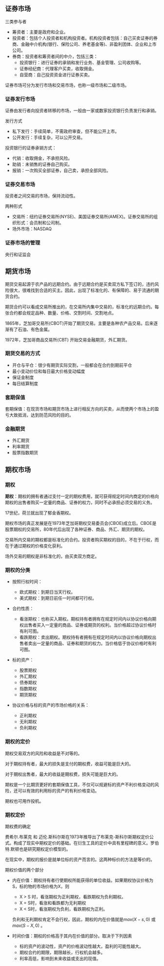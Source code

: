 ## 证券市场

三类参与者

+ 筹资者：主要是政府和企业。
+ 投资者：包括个人投资者和机构投资者。机构投资者包括：自己买卖证券的券商、金融中介机构(银行、保险公司、养老基金等)、非盈利团体、企业和上市公司。
+ 券商：投资者和筹资者间的中介，包括三类：
  - 投资银行：进行证券的承销和发行业务、基金管理、公司收购等。
  - 证券经纪商：代理客户买卖，收取佣金。
  - 自营商：自己投资资金进行证券买卖。

证券市场可分为发行市场和交易市场，也称一级市场和二级市场。

### 证券发行市场

证券由发行者向投资者转移的市场，一般由一家或数家投资银行负责发行和承销。

发行方式

+ 私下发行：手续简单，不需政府审查，但不能公开上市。
+ 公开发行：手续复杂，可以公开交易。

投资银行的证券承销方式：

+ 代销：收取佣金，不承担风险。
+ 助销：未销售的证券自己购买。
+ 报销：一次购买全部证券，自己卖，承担全部风险。

### 证券交易市场

投资者之间交易的市场，保持流动性。

两种形式

+ 交易所：纽约证券交易所(NYSE)、美国证券交易所(AMEX)。证券交易所的组织形式：会员制和公司制。
+ 场外市场：NASDAQ

### 证券市场的管理

央行和证监会

## 期货市场

期货交易起源于农产品的远期合约。由于远期合约是买卖双方私下签订的，违约风险很大，很难找到合适的买主。因此，出现了标准化的、有保障的、易于流通的期货合约。

期货合约可以看成交易所推出的，在交易所内集中交易的，标准化的远期合约。每张合约都会规定品种、数量、价格、交割时间、交割地点。

1865年，芝加哥交易所(CBOT)开始了期货交易。主要是各种农产品交易。后来逐渐有了石油、有色金属。

1972年，芝加哥商品交易所(CBT) 开始交易金融期货，外汇期货。



### 期货交易的方式

+ 开仓与平仓：很少有期货实际交割，一般都会在合约到期前平仓
+ 最小变动价位和每日最大价格变动幅度
+ 保证金制度
+ 每日结算制度

### 套期保值

套期保值：在现货市场和期货市场上进行相反方向的买卖，从而使两个市场上的盈亏大致抵消，达到防范风险的目的。

### 金融期货

+ 外汇期货
+ 利率期货
+ 股票指数期货



## 期权市场

### 期权

**期权**：期权的拥有者通过支付一定的期权费用，就可获得规定时间内商定的价格向期权的出售者购买一定量的商品、证券的权力，同时不必承担必须交易的义务。

17世纪，荷兰就出现了郁金香期权。

期权市场的真正发展是在1973年芝加哥期权交易委员会(CBOE)成立后。CBOE是股票期权的交易所，80年代后出现了各种证券、商品、外汇、期货的期权。

交易所内交易的期权都是标准化的合约。投资者购买期权的目的，不在于行权，而在于通过期权的价格变化获利。

场外交易的期权是非标准化的，由买卖双方商定。

### 期权的分类

+ 按照行权时间：
  - 欧式期权：到期日当天行权。
  - 美式期权：到期日前任一时间都可行权。
+ 合约性质：
  + 看涨期权：也称买入期权。期权持有者拥有在规定时间内以协议价格向期权出售者买入一定量的商品、证券或期货的权利。当价格超过协议价格时有利可图。
  + 看跌期权：卖出期权。期权持有者拥有在规定时间内以协议价格向期权出售者卖出一定量的商品、证券和期货的权力。当价格低于协议价格时有利可图。

+ 标的资产：
  - 股票期权
  - 外汇期权
  - 债券期权
  - 指数期权
  - 期货期权
+ 协议价格与标的资产的市场价格的关系：
  + 正利期权
  + 无利期权
  + 负利期权

### 期权的定价

期权交易双方的风险和收益是不对等的。

对于期权持有者，最大的损失是支付的期权费，收益可能是巨大的。

对于期权出售者，最大的收益是期权费，损失可能是巨大的。



期权是一个比期货更好的套期保值工具，不仅可以规避标的资产不利价格变动的风险，还可以有效的利用标的资产的有利价格变动。

期权也可用作投机。

### 期权定价

期权费的确定

费希尔.布莱克 和 迈伦.斯科尔斯在1973年推导出了布莱克-斯科尔斯期权定价公式。构成了现实中期权定价的基础。在衍生工具的定价中具有里程碑的意义。罗伯特.默顿也是研究期权定价模型的。

在现实中，期权的报价是就单位标的资产而言的。这两种标价的方法是等价的。



期权价值的两个部分

+ 内在价值：期权持有者行使期权所能获得的单位收益。如果期权协议价格为S，标的物的市场价格为X，则

  - X > S 时，看涨期权为正利期权，看跌期权为负利期权。
  - X = S时，看涨和看跌都为无利期权
  - X < S时，看涨期权为负利，看跌期权为正利。

  负利和无利期权肯定不会行权，因此，期权的内在价值就是$max(X-s, 0)$ 或$max(S-X,0)$ 。

+ 时间价值：期权的价格高于其内在价值的部分。取决于下列因素

  - 标的资产的波动性，资产的价格波动性越大，盈利的可能性越大。
  - 期权合约的期限，期限越长，行权机会越多。
  - 利率高低，影响到未来收益或支出的现值。


